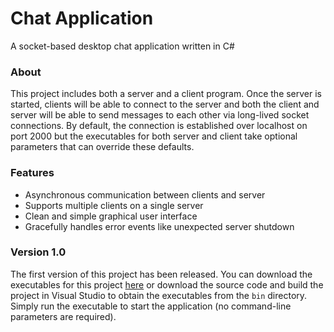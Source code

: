 # Chat Application

A socket-based desktop chat application written in C#

### About

This project includes both a server and a client program. Once the server is started, clients will be able to connect to the server and both the client and server will be able to send messages to each other via long-lived socket connections. By default, the connection is established over localhost on port 2000 but the executables for both server and client take optional parameters that can override these defaults.

### Features

- Asynchronous communication between clients and server
- Supports multiple clients on a single server
- Clean and simple graphical user interface
- Gracefully handles error events like unexpected server shutdown

### Version 1.0

The first version of this project has been released. You can download the executables for this project [here](https://github.com/davidjpfeiffer/chat-application/releases) or download the source code and build the project in Visual Studio to obtain the executables from the `bin` directory. Simply run the executable to start the application (no command-line parameters are required).
